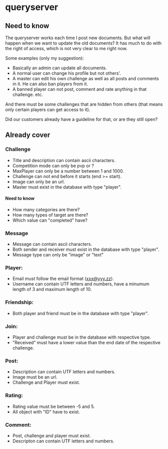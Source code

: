 # queryserver

## Need to know

The queryserver works each time I post new documents. But what will happen when we want to update the old 
documents? It has much to do with the right of access, which is not very clear to me right now.

Some examples (only my suggestion):

- Basically an admin can update all documents.
- A normal user can change his profile but not others'.
- A master can edit his own challenge as well as all posts and comments in it. He can also ban players from it.
- A banned player can not post, comment and rate anything in that challenge.
etc.

And there must be some challenges that are hidden from others (that means only certain players can get access to it). 

Did our customers already have a guideline for that, or are they still open?


## Already cover

### Challenge
* Title and description can contain ascii characters.
* Competition mode can only be pvp or ?
* MaxPlayer can only be a number between 1 and 1000.
* Challenge can not end before it starts (end >= start).
* Image can only be an url.
* Master must exist in the database with type "player".

#### Need to know
* How many categories are there?
* How many types of target are there?
* Which value can "completed" have?

### Message
* Message can contain ascii characters.
* Both sender and receiver must exist in the database with type "player".
* Message type can only be "image" or "text"

### Player:
* Email must follow the email format (xxx@yyy.zz).
* Username can contain UTF letters and numbers, have a minumum length of 3 and maximum length of 10.

### Friendship:
* Both player and friend must be in the database with type "player".

### Join:
* Player and challenge must be in the database with respective type.
* "Received" must have a lower value than the end date of the respective challenge.

### Post:
* Description can contain UTF letters and numbers.
* Image must be an url.
* Challenge and Player must exist.

### Rating:
* Rating value must be between -5 and 5.
* All object with "ID" have to exist.

### Comment:
* Post, challenge and player must exist.
* Descripton can contain UTF letters and numbers.
